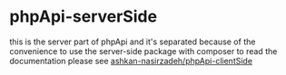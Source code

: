 # phpApi-serverSide
this is the server part of phpApi and it's separated because of the convenience to use the server-side package with composer
to read the documentation please see [ashkan-nasirzadeh/phpApi-clientSide](https://github.com/ashkan-nasirzadeh/phpApi-clientSide)
